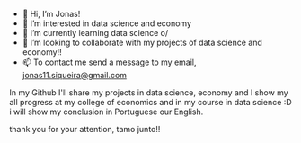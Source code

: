 - 👋 Hi, I’m Jonas!
- 👀 I’m interested in data science and economy
- 🌱 I’m currently learning data science o/
- 💞️ I’m looking to collaborate with my projects of data science and economy!!
- 📫 To contact me send a message to my email, jonas11.siqueira@gmail.com


In my Github I'll share my projects in data science, economy and I show my all progress at my college of economics and in my course in data science :D
i will show my conclusion in Portuguese our English.

thank you for your attention, tamo junto!!
<!---
Jonas06061944/Jonas06061944 is a ✨ special ✨ repository because its `README.md` (this file) appears on your GitHub profile.
You can click the Preview link to take a look at your changes.
--->


